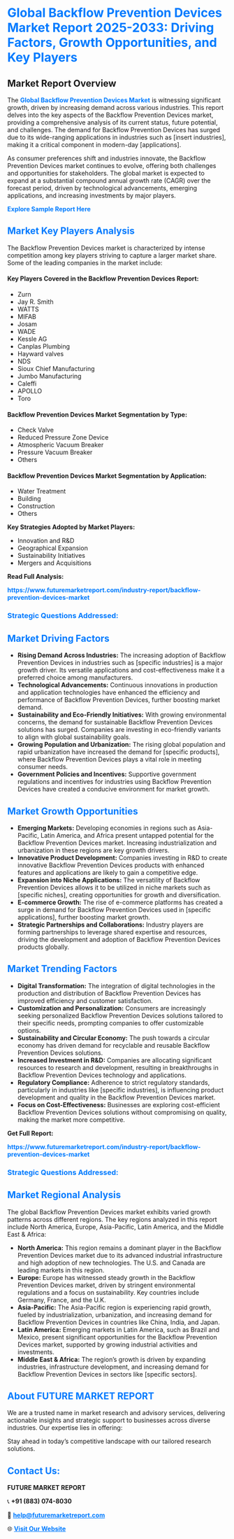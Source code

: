<h1 style="color: #007BFF;">Global Backflow Prevention Devices Market Report 2025-2033: Driving Factors, Growth Opportunities, and Key Players</h1>

<section id="overview">
<h2>Market Report Overview</h2>
<p>The <a href="https://www.futuremarketreport.com/industry-report/backflow-prevention-devices-market" style="color: #007BFF; text-decoration: none;"><strong>Global Backflow Prevention Devices Market</strong></a> is witnessing significant growth, driven by increasing demand across various industries. This report delves into the key aspects of the Backflow Prevention Devices market, providing a comprehensive analysis of its current status, future potential, and challenges. The demand for Backflow Prevention Devices has surged due to its wide-ranging applications in industries such as [insert industries], making it a critical component in modern-day [applications].</p>
<p>As consumer preferences shift and industries innovate, the Backflow Prevention Devices market continues to evolve, offering both challenges and opportunities for stakeholders. The global market is expected to expand at a substantial compound annual growth rate (CAGR) over the forecast period, driven by technological advancements, emerging applications, and increasing investments by major players.</p>
</section>

<section id="overview">
<p><a href="https://www.futuremarketreport.com/request-sample/reportId=52302" style="color: #007BFF; text-decoration: none;"><strong>Explore Sample Report Here</strong></a></p>
</section>

<section id="key-players">
<h2 style="color: #007BFF;">Market Key Players Analysis</h2>
<p>The Backflow Prevention Devices market is characterized by intense competition among key players striving to capture a larger market share. Some of the leading companies in the market include:</p>
<h4>Key Players Covered in the Backflow Prevention Devices Report:</h4>
<ul><li>Zurn</li><li>Jay R. Smith</li><li>WATTS</li><li>MIFAB</li><li>Josam</li><li>WADE</li><li>Kessle AG</li><li>Canplas Plumbing</li><li>Hayward valves</li><li>NDS</li><li>Sioux Chief Manufacturing</li><li>Jumbo Manufacturing</li><li>Caleffi</li><li>APOLLO</li><li>Toro</li></ul>
<h4>Backflow Prevention Devices Market Segmentation by Type:</h4>
<ul><li>Check Valve</li><li>Reduced Pressure Zone Device</li><li>Atmospheric Vacuum Breaker</li><li>Pressure Vacuum Breaker</li><li>Others</li></ul>

<h4>Backflow Prevention Devices Market Segmentation by Application:</h4>
<ul><li>Water Treatment</li><li>Building</li><li>Construction</li><li>Others</li></ul>
<p><strong>Key Strategies Adopted by Market Players:</strong></p>
<ul>
<li>Innovation and R&D</li>
<li>Geographical Expansion</li>
<li>Sustainability Initiatives</li>
<li>Mergers and Acquisitions</li>
</ul>
</section>

<section>
<p><strong>Read Full Analysis: </strong></p><a href="https://www.futuremarketreport.com/industry-report/backflow-prevention-devices-market" style="color: #007BFF; text-decoration: none;"><strong>https://www.futuremarketreport.com/industry-report/backflow-prevention-devices-market</strong></a>
<h3 style="color: #007BFF;">Strategic Questions Addressed:</h3>
</section>

<section id="driving-factors">
<h2 style="color: #007BFF;">Market Driving Factors</h2>
<ul>
<li><strong>Rising Demand Across Industries:</strong> The increasing adoption of Backflow Prevention Devices in industries such as [specific industries] is a major growth driver. Its versatile applications and cost-effectiveness make it a preferred choice among manufacturers.</li>
<li><strong>Technological Advancements:</strong> Continuous innovations in production and application technologies have enhanced the efficiency and performance of Backflow Prevention Devices, further boosting market demand.</li>
<li><strong>Sustainability and Eco-Friendly Initiatives:</strong> With growing environmental concerns, the demand for sustainable Backflow Prevention Devices solutions has surged. Companies are investing in eco-friendly variants to align with global sustainability goals.</li>
<li><strong>Growing Population and Urbanization:</strong> The rising global population and rapid urbanization have increased the demand for [specific products], where Backflow Prevention Devices plays a vital role in meeting consumer needs.</li>
<li><strong>Government Policies and Incentives:</strong> Supportive government regulations and incentives for industries using Backflow Prevention Devices have created a conducive environment for market growth.</li>
</ul>
</section>

<section id="growth-opportunities">
<h2 style="color: #007BFF;">Market Growth Opportunities</h2>
<ul>
<li><strong>Emerging Markets:</strong> Developing economies in regions such as Asia-Pacific, Latin America, and Africa present untapped potential for the Backflow Prevention Devices market. Increasing industrialization and urbanization in these regions are key growth drivers.</li>
<li><strong>Innovative Product Development:</strong> Companies investing in R&D to create innovative Backflow Prevention Devices products with enhanced features and applications are likely to gain a competitive edge.</li>
<li><strong>Expansion into Niche Applications:</strong> The versatility of Backflow Prevention Devices allows it to be utilized in niche markets such as [specific niches], creating opportunities for growth and diversification.</li>
<li><strong>E-commerce Growth:</strong> The rise of e-commerce platforms has created a surge in demand for Backflow Prevention Devices used in [specific applications], further boosting market growth.</li>
<li><strong>Strategic Partnerships and Collaborations:</strong> Industry players are forming partnerships to leverage shared expertise and resources, driving the development and adoption of Backflow Prevention Devices products globally.</li>
</ul>
</section>

<section id="trending-factors">
<h2 style="color: #007BFF;">Market Trending Factors</h2>
<ul>
<li><strong>Digital Transformation:</strong> The integration of digital technologies in the production and distribution of Backflow Prevention Devices has improved efficiency and customer satisfaction.</li>
<li><strong>Customization and Personalization:</strong> Consumers are increasingly seeking personalized Backflow Prevention Devices solutions tailored to their specific needs, prompting companies to offer customizable options.</li>
<li><strong>Sustainability and Circular Economy:</strong> The push towards a circular economy has driven demand for recyclable and reusable Backflow Prevention Devices solutions.</li>
<li><strong>Increased Investment in R&D:</strong> Companies are allocating significant resources to research and development, resulting in breakthroughs in Backflow Prevention Devices technology and applications.</li>
<li><strong>Regulatory Compliance:</strong> Adherence to strict regulatory standards, particularly in industries like [specific industries], is influencing product development and quality in the Backflow Prevention Devices market.</li>
<li><strong>Focus on Cost-Effectiveness:</strong> Businesses are exploring cost-efficient Backflow Prevention Devices solutions without compromising on quality, making the market more competitive.</li>
</ul>
</section>

<section>
<p><strong>Get Full Report: </strong></p><a href="https://www.futuremarketreport.com/industry-report/backflow-prevention-devices-market" style="color: #007BFF; text-decoration: none;"><strong>https://www.futuremarketreport.com/industry-report/backflow-prevention-devices-market</strong></a>
<h3 style="color: #007BFF;">Strategic Questions Addressed:</h3>
</section>


<section id="regional-analysis">
<h2 style="color: #007BFF;">Market Regional Analysis</h2>
<p>The global Backflow Prevention Devices market exhibits varied growth patterns across different regions. The key regions analyzed in this report include North America, Europe, Asia-Pacific, Latin America, and the Middle East & Africa:</p>
<ul>
<li><strong>North America:</strong> This region remains a dominant player in the Backflow Prevention Devices market due to its advanced industrial infrastructure and high adoption of new technologies. The U.S. and Canada are leading markets in this region.</li>
<li><strong>Europe:</strong> Europe has witnessed steady growth in the Backflow Prevention Devices market, driven by stringent environmental regulations and a focus on sustainability. Key countries include Germany, France, and the U.K.</li>
<li><strong>Asia-Pacific:</strong> The Asia-Pacific region is experiencing rapid growth, fueled by industrialization, urbanization, and increasing demand for Backflow Prevention Devices in countries like China, India, and Japan.</li>
<li><strong>Latin America:</strong> Emerging markets in Latin America, such as Brazil and Mexico, present significant opportunities for the Backflow Prevention Devices market, supported by growing industrial activities and investments.</li>
<li><strong>Middle East & Africa:</strong> The region’s growth is driven by expanding industries, infrastructure development, and increasing demand for Backflow Prevention Devices in sectors like [specific sectors].</li>
</ul>
</section>

<footer>
<h2 style="color: #007BFF;">About FUTURE MARKET REPORT</h2>
<p>We are a trusted name in market research and advisory services, delivering actionable insights and strategic support to businesses across diverse industries. Our expertise lies in offering:</p>

<p>Stay ahead in today’s competitive landscape with our tailored research solutions.</p>

<h2 style="color: #007BFF;">Contact Us:</h2>
<p><strong>FUTURE MARKET REPORT</strong></p>
<p>📞 <strong>+91 (883) 074-8030</strong></p>
<p>📧 <strong><a href="mailto:help@futuremarketreport.com" style="color: #007BFF;">help@futuremarketreport.com</a></strong></p>
<p>🌐 <strong><a href="https://www.futuremarketreport.com/" style="color: #007BFF;">Visit Our Website</a></strong></p>
</footer>